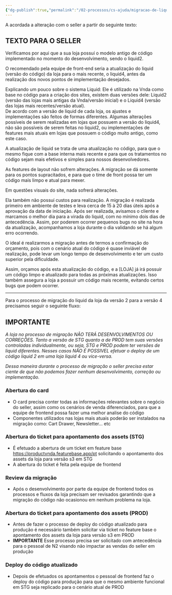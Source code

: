 ```yaml
---
{"dg-publish":true,"permalink":"/02-processos/cs-ajuda/migracao-de-liquid/","tags":["gardenEntry"]}
---
```


A acordada a alteração com o seller a partir do seguinte texto:

## TEXTO PARA O SELLER

Verificamos por aqui que a sua loja possuí o modelo antigo de código implementado no momento do desenvolvimento, sendo o liquid2.

O recomendado pela equipe de front-end seria a atualização do liquid (versão do código) da loja para o mais recente, o liquid4, antes da realização dos novos pontos de implementação desejados.

Explicando um pouco sobre o sistema Liquid: Ele é utilizado na Vnda como base no código para a criação dos sites, existem duas versões dele: Liquid2 (versão das lojas mais antigas da Vnda/versão inicial) e o Liquid4 (versão das lojas mais recentes/versão atual).  
De acordo com a versão de liquid de cada loja, os ajustes e implementações são feitos de formas diferentes. Algumas alterações possíveis de serem realizadas em lojas que possuem a versão do liquid4, não são possíveis de serem feitas no liquid2, ou implementações de features mais atuais em lojas que possuem o código muito antigo, como este caso.

A atualização de liquid se trata de uma atualização no código, para que o mesmo fique com a base interna mais recente e para que os tratamentos no código sejam mais efetivos e simples para nossos desenvolvedores.

As features de layout não sofrem alterações. A migração se dá somente para os pontos supracitados, e para que o time de front possa ter um código mais limpo e atual para mexer.

Em questões visuais do site, nada sofrerá alterações.

Ela também não possuí custos para realização.
A migração é realizada primeiro em ambiente de testes e leva cerca de 15 à 20 dias úteis após a aprovação da data de iniciação.
Após ser realizada, avisamos o cliente e marcamos o melhor dia para a virada do liquid, com no mínimo dois dias de antecedência. Assim, por poderem ocorrer pequenos bugs no site na hora da atualização, acompanhamos a loja durante o dia validando se há algum erro ocorrendo.

O ideal é realizarmos a migração antes de termos a confirmação do orçamento, pois com o cenário atual do código é quase inviável de realização, pode levar um longo tempo de desenvolvimento e ter um custo superior pela dificuldade.  

Assim, orçamos após esta atualização do código, e a LOJA já irá possuir um código limpo e atualizado para todas as próximas atualizações. Isso também assegura a loja a possuir um código mais recente, evitando certos bugs que podem ocorrer.

***

Para o processo de migração do liquid da loja da versão 2 para a versão 4 precisamos seguir o seguinte fluxo:  

## IMPORTANTE

*A loja no processo de migração NÃO TERÁ DESENVOLVIMENTOS OU CORREÇÕES.
Tanto a versão de STG quanto a de PROD tem suas versões controladas individualmente, ou seja, STG e PROD podem ter versões de liquid diferentes.
Nesses casos NÃO É POSSIVEL efetuar o deploy de um código liquid 2 em uma loja liquid 4 ou vice-versa.*

*Dessa maneira durante o processo de migração o seller precisa estar ciente de que não podemos fazer nenhum desenvolvimento, correção ou implementação.*

### Abertura do card
- O card precisa conter todas as informações relevantes sobre o negócio do seller, assim como os cenários de venda diferenciados, para que a equipe de frontend possa fazer uma melhor analise do código
- Componentes utilizados nas lojas mais atuais poderão ser instalados na migração como: Cart Drawer, Newsletter... etc

### Abertura do ticket para apontamento dos assets (STG) 
- É efetuado a abertura de um ticket em feature base https://productvnda.featurebase.app/pt solicitando o apontamento dos assets da loja para versão s3 em STG
- A abertura do ticket é feita pela equipe de frontend

### Review da migração
- Após o desenvolvimento por parte da equipe de frontend todos os processos e fluxos da loja precisam ser revisados garantindo que a migração do código não ocasionou em nenhum problema na loja.


### Abertura do ticket para apontamento dos assets (PROD) 
- Antes de fazer o processo de deploy do código atualizado para produção é necessário também solicitar via ticket no feature base o apontamento dos assets da loja para versão s3 em PROD
- **IMPORTANTE** Esse processo precisa ser solicitado com antecedência para o pessoal de N2 visando não impactar as vendas do seller em produção

### Deploy do código atualizado
- Depois de efetuados os apontamentos o pessoal de frontend faz o deploy do código para produção para que o mesmo ambiente funcional em STG seja replicado para o cenário atual de PROD